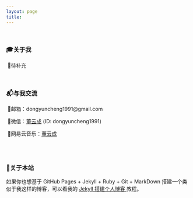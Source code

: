 ```yaml
---
layout: page
title:  
---
```

<br>

<h3>🎓<strong>关于我</strong></h3>


&nbsp;🔹待补充

<br>

<h3>📬<strong>与我交流</strong></h3> 
<p>
&nbsp;🔹邮箱：dongyuncheng1991@gmail.com<br>

&nbsp;🔹微信：<a href="/project/albums/me.jpg">董云成</a> (ID: dongyuncheng1991)<br>

&nbsp;🔹网易云音乐：<a href="https://music.163.com/#/user/home?id=1319780563">董云成</a>

<br>
<br>

<h3>🗽<strong>关于本站</strong></h3>  
<p>
如果你也想基于 GitHub Pages + Jekyll + Ruby + Git + MarkDown 搭建一个类似于我这样的博客，可以看我的
<a href="https://doycode.github.io/2018/02/Jekyll-%E6%90%AD%E5%BB%BA%E4%B8%AA%E4%BA%BA%E5%8D%9A%E5%AE%A2-%E6%8B%93%E5%B1%95%E7%89%88/"> Jekyll 搭建个人博客 </a>教程。
<br>
<br>
<br>

